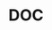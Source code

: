 ---
name: Vipin	Arora
department: Department of Commerce
sub-department: Bureau of Economic Analysis^
title: DOC
---